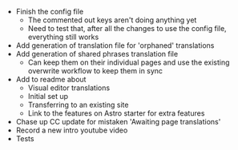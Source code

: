 - Finish the config file
  - The commented out keys aren't doing anything yet
  - Need to test that, after all the changes to use the config file, everything still works
- Add generation of translation file for 'orphaned' translations
- Add generation of shared phrases translation file
  - Can keep them on their individual pages and use the existing overwrite workflow to keep them in sync
- Add to readme about
  - Visual editor translations
  - Initial set up
  - Transferring to an existing site
  - Link to the features on Astro starter for extra features
- Chase up CC update for mistaken 'Awaiting page translations'
- Record a new intro youtube video
- Tests